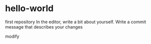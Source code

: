 # hello-world
first repository
In the editor, write a bit about yourself.
Write a commit message that describes your changes

modify